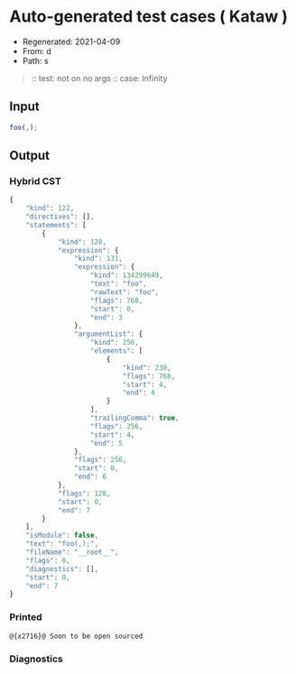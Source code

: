 # Auto-generated test cases ( Kataw )
- Regenerated: 2021-04-09
- From: d
- Path: s
> :: test: not on no args
> :: case: Infinity
## Input

`````js
foo(,);
`````

## Output

### Hybrid CST

```javascript
{
    "kind": 122,
    "directives": [],
    "statements": [
        {
            "kind": 120,
            "expression": {
                "kind": 131,
                "expression": {
                    "kind": 134299649,
                    "text": "foo",
                    "rawText": "foo",
                    "flags": 768,
                    "start": 0,
                    "end": 3
                },
                "argumentList": {
                    "kind": 256,
                    "elements": [
                        {
                            "kind": 230,
                            "flags": 768,
                            "start": 4,
                            "end": 4
                        }
                    ],
                    "trailingComma": true,
                    "flags": 256,
                    "start": 4,
                    "end": 5
                },
                "flags": 256,
                "start": 0,
                "end": 6
            },
            "flags": 128,
            "start": 0,
            "end": 7
        }
    ],
    "isModule": false,
    "text": "foo(,);",
    "fileName": "__root__",
    "flags": 0,
    "diagnostics": [],
    "start": 0,
    "end": 7
}
```

### Printed

```javascript
@{x2716}@ Soon to be open sourced
```

### Diagnostics

```javascript

```

